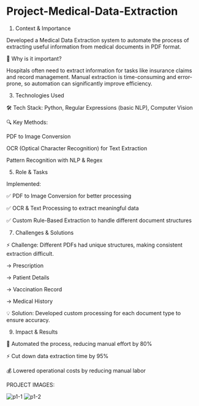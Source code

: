 # Project-Medical-Data-Extraction

1. Context & Importance
   
Developed a Medical Data Extraction system to automate the process of extracting useful information from medical documents in PDF format.

📌 Why is it important?

Hospitals often need to extract information for tasks like insurance claims and record management. Manual extraction is time-consuming and error-prone, so automation can significantly improve efficiency.

3. Technologies Used
   
🛠 Tech Stack: Python, Regular Expressions (basic NLP), Computer Vision

🔍 Key Methods:

PDF to Image Conversion

OCR (Optical Character Recognition) for Text Extraction

Pattern Recognition with NLP & Regex

5. Role & Tasks
   
Implemented:

✅ PDF to Image Conversion for better processing

✅ OCR & Text Processing to extract meaningful data

✅ Custom Rule-Based Extraction to handle different document structures

7. Challenges & Solutions
   
⚡ Challenge: Different PDFs had unique structures, making consistent extraction difficult.   

   -> Prescription
   
   -> Patient Details
   
   -> Vaccination Record
   
   -> Medical History
   
💡 Solution: Developed custom processing for each document type to ensure accuracy.

9. Impact & Results
    
🚀 Automated the process, reducing manual effort by 80%

⚡ Cut down data extraction time by 95%

💰 Lowered operational costs by reducing manual labor


PROJECT IMAGES:

![p1-1](https://github.com/user-attachments/assets/1712c051-0631-4cb9-8e37-b664e65152c2)
![p1-2](https://github.com/user-attachments/assets/b2533be9-3f04-452f-9ecc-d61cefb3dd0b)


